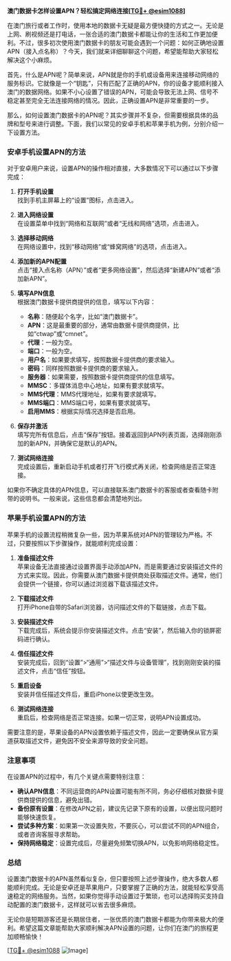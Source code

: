 **澳门数据卡怎样设置APN？轻松搞定网络连接[[TG💪+ @esim1088](https://t.me/s/esim1088)]**

在澳门旅行或者工作时，使用本地的数据卡无疑是最方便快捷的方式之一。无论是上网、刷视频还是打电话，一张合适的澳门数据卡都能让你的生活和工作更加便利。不过，很多初次使用澳门数据卡的朋友可能会遇到一个问题：如何正确地设置APN（接入点名称）？今天，我们就来详细聊聊这个问题，希望能帮助大家轻松解决这个小麻烦。

首先，什么是APN呢？简单来说，APN就是你的手机或设备用来连接移动网络的服务标识。它就像是一个“钥匙”，只有匹配了正确的APN，你的设备才能顺利接入澳门的数据网络。如果不小心设置了错误的APN，可能会导致无法上网、信号不稳定甚至完全无法连接网络的情况。因此，正确设置APN是非常重要的一步。

那么，如何设置澳门数据卡的APN呢？其实步骤并不复杂，但需要根据具体的品牌和型号来进行调整。下面，我们以常见的安卓手机和苹果手机为例，分别介绍一下设置方法。

### **安卓手机设置APN的方法**

对于安卓用户来说，设置APN的操作相对直接，大多数情况下可以通过以下步骤完成：

1. **打开手机设置**  
   找到手机主屏幕上的“设置”图标，点击进入。

2. **进入网络设置**  
   在设置菜单中找到“网络和互联网”或者“无线和网络”选项，点击进入。

3. **选择移动网络**  
   在网络设置中，找到“移动网络”或“蜂窝网络”的选项，点击进入。

4. **添加新的APN配置**  
   点击“接入点名称（APN）”或者“更多网络设置”，然后选择“新建APN”或者“添加新APN”。

5. **填写APN信息**  
   根据澳门数据卡提供商提供的信息，填写以下内容：
   - **名称**：随便起个名字，比如“澳门数据卡”。
   - **APN**：这是最重要的部分，通常由数据卡提供商提供，比如“ctwap”或“cmnet”。
   - **代理**：一般为空。
   - **端口**：一般为空。
   - **用户名**：如果要求填写，按照数据卡提供商的要求输入。
   - **密码**：同样按照数据卡提供商的要求输入。
   - **服务器**：如果需要，按照数据卡提供商提供的信息填写。
   - **MMSC**：多媒体消息中心地址，如果有要求就填写。
   - **MMS代理**：MMS代理地址，如果有要求就填写。
   - **MMS端口**：MMS端口号，如果有要求就填写。
   - **启用MMS**：根据实际情况选择是否启用。

6. **保存并激活**  
   填写完所有信息后，点击“保存”按钮。接着返回到APN列表页面，选择刚刚添加的新APN，并确保它是默认的APN。

7. **测试网络连接**  
   完成设置后，重新启动手机或者打开飞行模式再关闭，检查网络是否正常连接。

如果你不确定具体的APN信息，可以直接联系澳门数据卡的客服或者查看随卡附带的说明书。一般来说，这些信息都会清楚地列出。

### **苹果手机设置APN的方法**

苹果手机的设置流程稍微复杂一些，因为苹果系统对APN的管理较为严格。不过，只要按照以下步骤操作，就能顺利完成设置：

1. **准备描述文件**  
   苹果设备无法直接通过设置界面手动添加APN，而是需要通过安装描述文件的方式来实现。因此，你需要从澳门数据卡提供商处获取描述文件。通常，他们会提供一个链接，你可以通过浏览器下载该描述文件。

2. **下载描述文件**  
   打开iPhone自带的Safari浏览器，访问描述文件的下载链接，点击下载。

3. **安装描述文件**  
   下载完成后，系统会提示你安装描述文件。点击“安装”，然后输入你的锁屏密码进行确认。

4. **信任描述文件**  
   安装完成后，回到“设置”>“通用”>“描述文件与设备管理”，找到刚刚安装的描述文件，点击“信任”按钮。

5. **重启设备**  
   安装并信任描述文件后，重启iPhone以使更改生效。

6. **测试网络连接**  
   重启后，检查网络是否正常连接。如果一切正常，说明APN设置成功。

需要注意的是，苹果设备的APN设置依赖于描述文件，因此一定要确保从官方渠道获取描述文件，避免因不安全来源导致的安全问题。

### **注意事项**

在设置APN的过程中，有几个关键点需要特别注意：

- **确认APN信息**：不同运营商的APN设置可能有所不同，务必仔细核对数据卡提供商提供的信息，避免出错。
- **备份原有设置**：在修改APN之前，建议先记录下原有的设置，以便出现问题时能够快速恢复。
- **尝试多种方案**：如果第一次设置失败，不要灰心，可以尝试不同的APN组合，或者咨询客服寻求帮助。
- **保持网络稳定**：设置完成后，尽量避免频繁切换APN，以免影响网络稳定性。

### **总结**

设置澳门数据卡的APN虽然看似复杂，但只要按照上述步骤操作，绝大多数人都能顺利完成。无论是安卓还是苹果用户，只要掌握了正确的方法，就能轻松享受高速稳定的网络服务。当然，如果你觉得手动设置过于繁琐，也可以选择购买支持自动配置的澳门数据卡，这样就可以省去很多麻烦。

无论你是短期游客还是长期居住者，一张优质的澳门数据卡都能为你带来极大的便利。希望这篇文章能帮助大家顺利解决APN设置的问题，让你们在澳门的旅程更加顺畅愉快！

[[TG💪+ @esim1088](https://t.me/s/esim1088) ![Image](https://i.postimg.cc/4NQfJmqS/Snipaste-2025-05-13-00-14-12.png)]